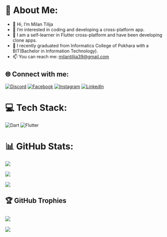 <!---



Milan39/Milan39 is a ✨ special ✨ repository because its `README.md` (this file) appears on your GitHub profile.
You can click the Preview link to take a look at your changes.
--->

# 💫 About Me:
- 👋 Hi, I’m Milan Tilija
- 👀 I’m interested in coding and developing a cross-platform app.
- 🙌 I am a self-learner in Flutter cross-platform and have been developing clone apps.
- 🌱 I recently graduated from Informatics College of Pokhara with a BIT(Bachelor in Information Technology).
- 📫 You can reach me: milantilija39@gmail.com

<!-- Proudly created with GPRM ( https://gprm.itsvg.in ) -->


## 🌐 Connect with me:

[![Discord](https://img.shields.io/badge/Discord-%237289DA.svg?logo=discord&logoColor=white)](https://discord.gg/red_haired_dancho) </tab>
[![Facebook](https://img.shields.io/badge/Facebook-%231877F2.svg?logo=Facebook&logoColor=white)](https://www.facebook.com/profile.php?id=100090645295362) </tab>
[![Instagram](https://img.shields.io/badge/Instagram-%23E4405F.svg?logo=Instagram&logoColor=white)](https://instagram.com/milan_tilija) </tab>
[![LinkedIn](https://img.shields.io/badge/LinkedIn-%230077B5.svg?logo=linkedin&logoColor=white)](https://www.linkedin.com/in/milan-tilija-004a29216/) </tab>

# 💻 Tech Stack:
![Dart](https://img.shields.io/badge/dart-%230175C2.svg?style=for-the-badge&logo=dart&logoColor=white) ![Flutter](https://img.shields.io/badge/Flutter-%2302569B.svg?style=for-the-badge&logo=Flutter&logoColor=white)

# 📊 GitHub Stats:
![](https://github-readme-stats.vercel.app/api?username=Milan39&theme=dark&hide_border=false&include_all_commits=false&count_private=false)<br/> <br/>
![](https://github-readme-streak-stats.herokuapp.com/?user=Milan39&theme=dark&hide_border=false)<br/><br/>
![](https://github-readme-stats.vercel.app/api/top-langs/?username=Milan39&theme=dark&hide_border=false&include_all_commits=false&count_private=false&layout=compact)<br/>

## 🏆 GitHub Trophies
![](https://github-profile-trophy.vercel.app/?username=Milan39&theme=radical&no-frame=false&no-bg=true&margin-w=4)
---

[![](https://visitcount.itsvg.in/api?id=Milan39&icon=0&color=0)](https://visitcount.itsvg.in)

<!-- Proudly created with GPRM ( https://gprm.itsvg.in ) -->
